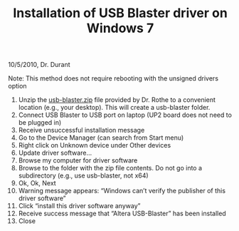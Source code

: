 ﻿---
title: "Installation of USB Blaster driver on Windows 7"
---

10/5/2010, Dr. Durant

Note: This method does not require rebooting with the unsigned drivers option

1. Unzip the [usb-blaster.zip](usb-blaster.zip) file provided by Dr. Rothe to a convenient location (e.g., your desktop).  This will create a usb-blaster folder.
2. Connect USB Blaster to USB port on laptop (UP2 board does not need to be plugged in)
3. Receive unsuccessful installation message
4. Go to the Device Manager (can search from Start menu)
5. Right click on Unknown device under Other devices
6. Update driver software…
7. Browse my computer for driver software
8. Browse to the folder with the zip file contents.  Do not go into a subdirectory (e.g., use usb-blaster, not x64)
9. Ok, Ok, Next
10. Warning message appears: “Windows can’t verify the publisher of this driver software”
11. Click “install this driver software anyway”
12. Receive success message that “Altera USB-Blaster” has been installed
13. Close
